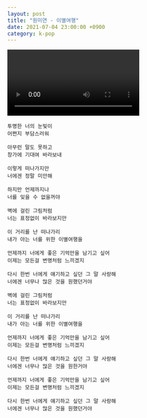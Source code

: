 ```yaml
---
layout: post
title: "원미연 - 이별여행"
date: 2021-07-04 23:00:00 +0900
category: k-pop
---
```


<div class="video-container">
    <video id="player" class="video-js vjs-default-skin vjs-big-play-centered" data-json="/public/json/k-pop/원미연 - 이별여행.json"></video>
</div>

```
투명한 너의 눈빛이
어쩐지 부담스러워

아무런 말도 못하고
창가에 기대여 바라보내

이렇게 떠나가지만
너에겐 정말 미안해

하지만 언제까지나
너를 잊을 수 없을꺼야

벽에 걸린 그림처럼
너는 표정없이 바라보지만

이 거리를 난 떠나가리
내가 아는 너를 위한 이별여행을

언제까지 너에게 좋은 기억만을 남기고 싶어
이제는 모든걸 변명처럼 느끼겠지

다시 한번 너에게 얘기하고 싶던 그 말 사랑해
너에겐 너무나 많은 것을 원했던거야

벽에 걸린 그림처럼
너는 표정없이 바라보지만

이 거리를 난 떠나가리
내가 아는 너를 위한 이별여행을

언제까지 너에게 좋은 기억만을 남기고 싶어
이제는 모든걸 변명처럼 느끼겠지

다시 한번 너에게 얘기하고 싶던 그 말 사랑해
너에겐 너무나 많은 것을 원한거야

언제까지 너에게 좋은 기억만을 남기고 싶어
이제는 모든걸 변명처럼 느끼겠지

다시 한번 너에게 얘기하고 싶던 그 말 사랑해
너에겐 너무나 많은 것을 원했던거야
```